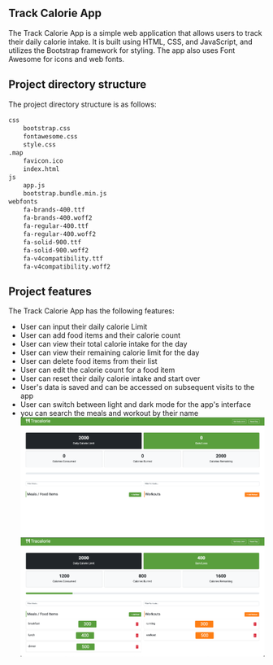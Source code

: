 ## Track Calorie App

The Track Calorie App is a simple web application that allows users to track their daily calorie intake. It is built using HTML, CSS, and JavaScript, and utilizes the Bootstrap framework for styling. The app also uses Font Awesome for icons and web fonts.

## Project directory structure

The project directory structure is as follows:

    css
        bootstrap.css
        fontawesome.css
        style.css
    .map
        favicon.ico
        index.html
    js
        app.js
        bootstrap.bundle.min.js
    webfonts
        fa-brands-400.ttf
        fa-brands-400.woff2
        fa-regular-400.ttf
        fa-regular-400.woff2
        fa-solid-900.ttf
        fa-solid-900.woff2
        fa-v4compatibility.ttf
        fa-v4compatibility.woff2

## Project features

The Track Calorie App has the following features:

- User can input their daily calorie Limit
- User can add food items and their calorie count
- User can view their total calorie intake for the day
- User can view their remaining calorie limit for the day
- User can delete food items from their list
- User can edit the calorie count for a food item
- User can reset their daily calorie intake and start over
- User's data is saved and can be accessed on subsequent visits to the app
- User can switch between light and dark mode for the app's interface
- you can search the meals and workout by their name
  ![Track Calorie App image 1](imageview/track-app1.png)
  ![Track Calorie App image 2](imageview/track-app2.png)
